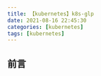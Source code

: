 ```yaml
---
title: 【kubernetes】k8s-glp
date: 2021-08-16 22:45:30
categories: [kubernetes]
tags: [kubernetes]
---
```


## 前言

<!-- more -->
